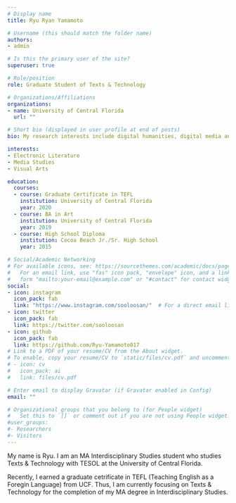 ```yaml
---
# Display name
title: Ryu Ryan Yamamoto

# Username (this should match the folder name)
authors:
- admin

# Is this the primary user of the site?
superuser: true

# Role/position
role: Graduate Student of Texts & Technology

# Organizations/Affiliations
organizations:
- name: University of Central Florida
  url: ""

# Short bio (displayed in user profile at end of posts)
bio: My research interests include digital humanities, digital media and programmable matter.

interests:
- Electronic Literature
- Media Studies
- Visual Arts

education:
  courses:
  - course: Graduate Certificate in TEFL
    institution: University of Central Florida
    year: 2020
  - course: BA in Art
    institution: University of Central Florida
    year: 2019
  - course: High School Diploma
    institution: Cocoa Beach Jr./Sr. High School
    year: 2015

# Social/Academic Networking
# For available icons, see: https://sourcethemes.com/academic/docs/page-builder/#icons
#   For an email link, use "fas" icon pack, "envelope" icon, and a link in the
#   form "mailto:your-email@example.com" or "#contact" for contact widget.
social:
- icon: instagram
  icon_pack: fab
  link: "https://www.instagram.com/sooloosan/"  # For a direct email link, use "mailto:test@example.org".
- icon: twitter
  icon_pack: fab
  link: https://twitter.com/sooloosan
- icon: github
  icon_pack: fab
  link: https://github.com/Ryu-Yamamoto017
# Link to a PDF of your resume/CV from the About widget.
# To enable, copy your resume/CV to `static/files/cv.pdf` and uncomment the lines below.
# - icon: cv
#   icon_pack: ai
#   link: files/cv.pdf

# Enter email to display Gravatar (if Gravatar enabled in Config)
email: ""

# Organizational groups that you belong to (for People widget)
#   Set this to `[]` or comment out if you are not using People widget.
#user_groups:
#- Researchers
#- Visitors
---
```


My name is Ryu. I am an MA Interdisciplinary Studies student who studies Texts & Technology with TESOL at the University of Central Florida.
 
Recently, I earned a graduate cetrificate in TEFL (Teaching English as a Foregin Language) from UCF. Thus, I am currently focusing on Texts & Technology for the completion of my MA degree in Interdisciplinary Studies.
